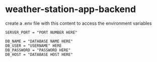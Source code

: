 # weather-station-app-backend

create a .env file with this content to access the environment variables

```
SERVER_PORT = "PORT NUMBER HERE"

DB_NAME = "DATABASE NAME HERE"
DB_USER = "USERNAME" HERE
DB_PASSWORD = "PASSWORD HERE"
DB_HOST = "DATABASE HOST HERE"
```
